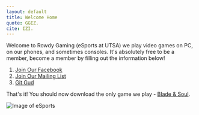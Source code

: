 ```yaml
---
layout: default
title: Welcome Home
quote: GGEZ.
cite: IZI.
---
```


Welcome to Rowdy Gaming (eSports at UTSA) we play video games on PC, on our phones, and sometimes consoles. It's absolutely free to be a member, become a member by filling out the information below!

1. [Join Our Facebook](https://www.facebook.com/groups/333557503362963/)
2. [Join Our Mailing List](http://eepurl.com/cd_mEf)
3. [Git Gud](https://kaitlin1.github.io/RowdyGaming/getgood)


That's it! You should now download the only game we play - [Blade & Soul](https://www.bladeandsoul.com).

![Image of eSports](https://scontent-dft4-2.xx.fbcdn.net/t31.0-8/12828998_1680366365557000_8036115313728950505_o.jpg)
